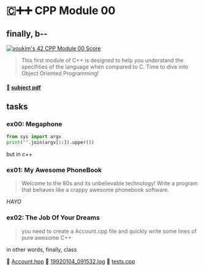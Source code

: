 # 🇨➕➕ CPP Module 00
## finally, b--

[![youkim's 42 CPP Module 00 Score](https://badge42.vercel.app/api/v2/cl1pqrsvk005409ml9e9fk7av/project/2520912)](https://github.com/JaeSeoKim/badge42)

> This first module of C++ is designed to help you understand the specifities of the language when compared to C. Time to dive into Object Oriented Programming!
#### 📄 [subject pdf](https://cdn.intra.42.fr/pdf/pdf/49413/en.subject.pdf)

## tasks

### ex00: Megaphone

```py
from sys import argv
print("".join(argv[1:]).upper())
```
but in c++

### ex01: My Awesome PhoneBook

> Welcome to the 80s and its unbelievable technology! Write a program that behaves like a crappy awesome phonebook software.

*HAYO*

### ex02: The Job Of Your Dreams

> you need to create a Account.cpp file and quickly write some lines of pure awesome C++

in other words, finally, class

 💾 [Account.hpp](https://projects.intra.42.fr/uploads/document/document/6290/Account.hpp)
 💾 [19920104_091532.log](https://projects.intra.42.fr/uploads/document/document/6291/19920104_091532.log)
 💾 [ tests.cpp](https://projects.intra.42.fr/uploads/document/document/6292/tests.cpp)
